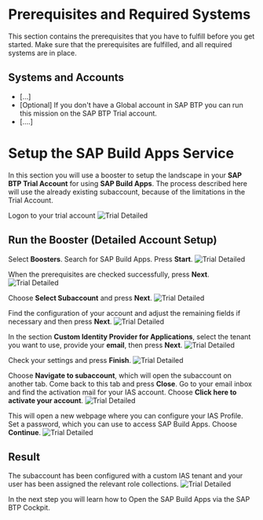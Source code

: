 # Prerequisites and Required Systems

This section contains the prerequisites that you have to fulfill before you get started. Make sure that the prerequisites are fulfilled, and all required systems are in place.

## Systems and Accounts

*	[…]
*	[Optional] If you don't have a Global account in SAP BTP you can run this mission on the SAP BTP Trial account.
* [….]

# Setup the SAP Build Apps Service
In this section you will use a booster to setup the landscape in your **SAP BTP Trial Account** for using **SAP Build Apps**. The process described here will use the already existing subaccount, because of the limitations in the Trial Account.

Logon to your trial account
![Trial Detailed](./images/trial_detail_01.jpg)

## Run the Booster (Detailed Account Setup)
Select **Boosters**. Search for SAP Build Apps. Press **Start**.
![Trial Detailed](./images/trial_detail_02.jpg)

When the prerequisites are checked successfully, press **Next**.
![Trial Detailed](./images/trial_detail_03.jpg)

Choose **Select Subaccount** and press **Next**.
![Trial Detailed](./images/trial_detail_04.jpg)

Find the configuration of your account and adjust the remaining fields if necessary and then press **Next**.
![Trial Detailed](./images/trial_detail_05.jpg)

In the section **Custom Identity Provider for Applications**, select the tenant you want to use, provide your **email**, then press **Next**.
![Trial Detailed](./images/trial_detail_06.jpg)

Check your settings and press **Finish**.
![Trial Detailed](./images/trial_detail_07.jpg)

Choose **Navigate to subaccount**, which will open the subaccount on another tab. Come back to this tab and press **Close**.
Go to your email inbox and find the activation mail for your IAS account. Choose **Click here to activate your account**.
![Trial Detailed](./images/trial_detail_08.jpg)

This will open a new webpage where you can configure your IAS Profile. Set a password, which you can use to access SAP Build Apps. Choose **Continue**.
![Trial Detailed](./images/trial_detail_09.jpg)

## Result
The subaccount has been configured with a custom IAS tenant and your user has been assigned the relevant role collections.
![Trial Detailed](./images/trial_detail_10.jpg)

In the next step you will learn how to Open the SAP Build Apps via the SAP BTP Cockpit.

